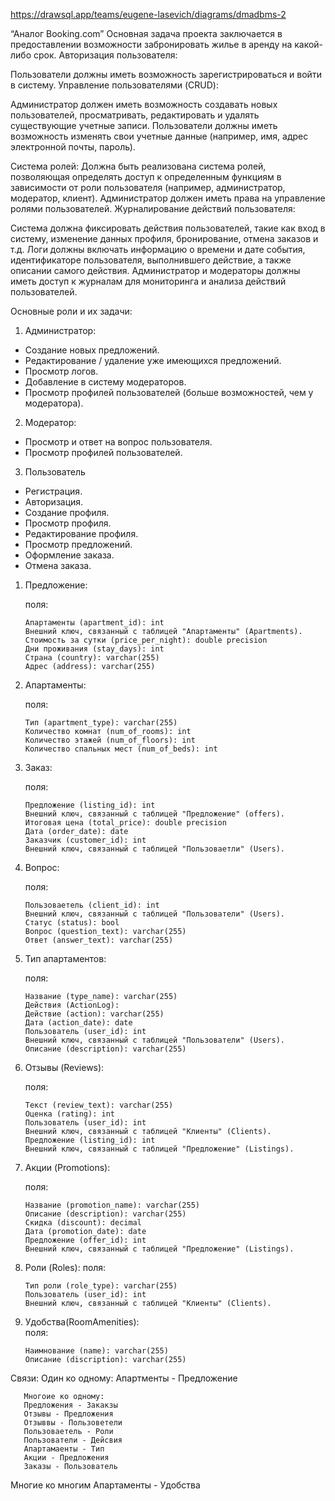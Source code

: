https://drawsql.app/teams/eugene-lasevich/diagrams/dmadbms-2

“Аналог Booking.com”
Основная задача проекта заключается в предоставлении
возможности забронировать жилье в аренду на какой-либо срок.
Авторизация пользователя:

Пользователи должны иметь возможность зарегистрироваться и войти в систему.
Управление пользователями (CRUD):

Администратор должен иметь возможность создавать новых пользователей, просматривать, редактировать и удалять существующие учетные записи.
Пользователи должны иметь возможность изменять свои учетные данные (например, имя, адрес электронной почты, пароль).

Система ролей:
Должна быть реализована система ролей, позволяющая определять доступ к определенным функциям в зависимости от роли пользователя (например, администратор, модератор, клиент).
Администратор должен иметь права на управление ролями пользователей.
Журналирование действий пользователя:

Система должна фиксировать действия пользователей, такие как вход в систему, изменение данных профиля, бронирование, отмена заказов и т.д.
Логи должны включать информацию о времени и дате события, идентификаторе пользователя, выполнившего действие, а также описании самого действия.
Администратор и модераторы должны иметь доступ к журналам для мониторинга и анализа действий пользователей.


Основные роли и их задачи:
1. Администратор:
- Создание новых предложений.
- Редактирование / удаление уже имеющихся предложений.
- Просмотр логов.
- Добавление в систему модераторов.
- Просмотр профилей пользователей (больше возможностей,
чем у модератора).
2. Модератор:
- Просмотр и ответ на вопрос пользователя.
- Просмотр профилей пользователей.
3. Пользователь
- Регистрация.
- Авторизация.
- Создание профиля.
- Просмотр профиля.
- Редактирование профиля.
- Просмотр предложений.
- Оформление заказа.
- Отмена заказа.

1. Предложение:
   
    поля:
    
       Апартаменты (apartment_id): int
       Внешний ключ, связанный с таблицей "Апартаменты" (Apartments).
       Стоимость за сутки (price_per_night): double precision
       Дни проживания (stay_days): int
       Страна (country): varchar(255)
       Адрес (address): varchar(255)
   
2. Апартаменты:
   
    поля:
   
       Тип (apartment_type): varchar(255)
       Количество комнат (num_of_rooms): int
       Количество этажей (num_of_floors): int
       Количество спальных мест (num_of_beds): int

3. Заказ:

   поля:
   
       Предложение (listing_id): int
       Внешний ключ, связанный с таблицей "Предложение" (offers).
       Итоговая цена (total_price): double precision
       Дата (order_date): date
       Заказчик (customer_id): int
       Внешний ключ, связанный с таблицей "Пользоваетли" (Users).

4. Вопрос:

   поля:
   
       Пользоваетель (client_id): int
       Внешний ключ, связанный с таблицей "Пользователи" (Users).
       Статус (status): bool
       Вопрос (question_text): varchar(255)
       Ответ (answer_text): varchar(255)

5. Тип апартаментов:
   
   поля:
   
       Название (type_name): varchar(255)
       Действия (ActionLog):
       Действие (action): varchar(255)
       Дата (action_date): date
       Пользователь (user_id): int
       Внешний ключ, связанный с таблицей "Пользователи" (Users).
       Описание (description): varchar(255)

6. Отзывы (Reviews):
   
   поля:
   
       Текст (review_text): varchar(255)
       Оценка (rating): int
       Пользователь (user_id): int
       Внешний ключ, связанный с таблицей "Клиенты" (Clients).
       Предложение (listing_id): int
       Внешний ключ, связанный с таблицей "Предложение" (Listings).

7. Акции (Promotions):
   
   поля:
   
       Название (promotion_name): varchar(255)
       Описание (description): varchar(255)
       Скидка (discount): decimal
       Дата (promotion_date): date
       Предложение (offer_id): int
       Внешний ключ, связанный с таблицей "Предложение" (Listings).

8. Роли (Roles):
   поля:
   
       Тип роли (role_type): varchar(255)
       Пользователь (user_id): int
       Внешний ключ, связанный с таблицей "Клиенты" (Clients).

9. Удобства(RoomAmenities):    
    поля:
   
       Наимнование (name): varchar(255)
       Описание (discription): varchar(255)

Связи:
       Один ко одному:
       Апартменты - Предложение

       Многоие ко одному:
       Предложения - Закакзы
       Отзывы - Предложения
       Отзыввы - Пользоветели
       Пользоваетель - Роли
       Пользователи - Дейсвия
       Апартамаенты - Тип
       Акции - Предложения
       Заказы - Пользователь

Многие ко многим
Апартаменты - Удобства



